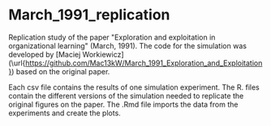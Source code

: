 # March_1991_replication

Replication study of the paper "Exploration and exploitation in organizational learning" (March, 1991). 
The code for the simulation was developed by [Maciej Workiewicz] (\url{https://github.com/Mac13kW/March_1991_Exploration_and_Exploitation}) based on the original paper.

Each csv file contains the results of one simulation experiment.
The R. files contain the different versions of the simulation needed to replicate the original figures on the paper.
The .Rmd file imports the data from the experiments and create the plots. 
